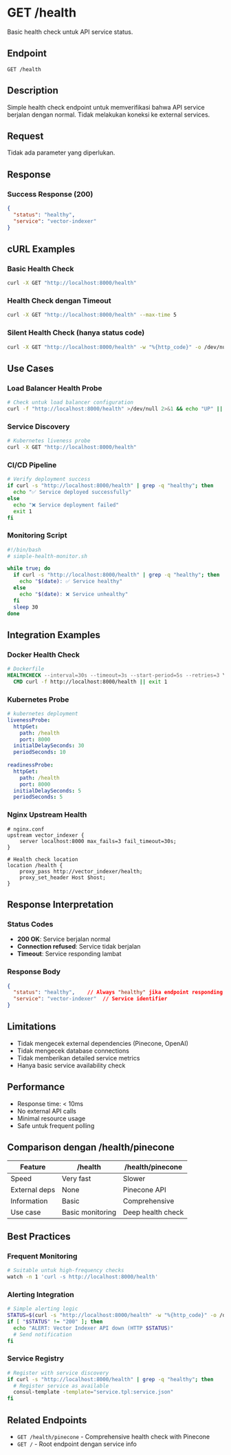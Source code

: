 # GET /health

Basic health check untuk API service status.

## Endpoint
```
GET /health
```

## Description
Simple health check endpoint untuk memverifikasi bahwa API service berjalan dengan normal. Tidak melakukan koneksi ke external services.

## Request
Tidak ada parameter yang diperlukan.

## Response

### Success Response (200)
```json
{
  "status": "healthy",
  "service": "vector-indexer"
}
```

## cURL Examples

### Basic Health Check
```bash
curl -X GET "http://localhost:8000/health"
```

### Health Check dengan Timeout
```bash
curl -X GET "http://localhost:8000/health" --max-time 5
```

### Silent Health Check (hanya status code)
```bash
curl -X GET "http://localhost:8000/health" -w "%{http_code}" -o /dev/null -s
```

## Use Cases

### Load Balancer Health Probe
```bash
# Check untuk load balancer configuration
curl -f "http://localhost:8000/health" >/dev/null 2>&1 && echo "UP" || echo "DOWN"
```

### Service Discovery
```bash
# Kubernetes liveness probe
curl -X GET "http://localhost:8000/health"
```

### CI/CD Pipeline
```bash
# Verify deployment success
if curl -s "http://localhost:8000/health" | grep -q "healthy"; then
  echo "✅ Service deployed successfully"
else
  echo "❌ Service deployment failed"
  exit 1
fi
```

### Monitoring Script
```bash
#!/bin/bash
# simple-health-monitor.sh

while true; do
  if curl -s "http://localhost:8000/health" | grep -q "healthy"; then
    echo "$(date): ✅ Service healthy"
  else
    echo "$(date): ❌ Service unhealthy"
  fi
  sleep 30
done
```

## Integration Examples

### Docker Health Check
```dockerfile
# Dockerfile
HEALTHCHECK --interval=30s --timeout=3s --start-period=5s --retries=3 \
  CMD curl -f http://localhost:8000/health || exit 1
```

### Kubernetes Probe
```yaml
# kubernetes deployment
livenessProbe:
  httpGet:
    path: /health
    port: 8000
  initialDelaySeconds: 30
  periodSeconds: 10
  
readinessProbe:
  httpGet:
    path: /health
    port: 8000
  initialDelaySeconds: 5
  periodSeconds: 5
```

### Nginx Upstream Health
```nginx
# nginx.conf
upstream vector_indexer {
    server localhost:8000 max_fails=3 fail_timeout=30s;
}

# Health check location
location /health {
    proxy_pass http://vector_indexer/health;
    proxy_set_header Host $host;
}
```

## Response Interpretation

### Status Codes
- **200 OK**: Service berjalan normal
- **Connection refused**: Service tidak berjalan
- **Timeout**: Service responding lambat

### Response Body
```json
{
  "status": "healthy",    // Always "healthy" jika endpoint responding
  "service": "vector-indexer"  // Service identifier
}
```

## Limitations
- Tidak mengecek external dependencies (Pinecone, OpenAI)
- Tidak mengecek database connections
- Tidak memberikan detailed service metrics
- Hanya basic service availability check

## Performance
- Response time: < 10ms
- No external API calls
- Minimal resource usage
- Safe untuk frequent polling

## Comparison dengan /health/pinecone
| Feature | /health | /health/pinecone |
|---------|---------|------------------|
| Speed | Very fast | Slower |
| External deps | None | Pinecone API |
| Information | Basic | Comprehensive |
| Use case | Basic monitoring | Deep health check |

## Best Practices

### Frequent Monitoring
```bash
# Suitable untuk high-frequency checks
watch -n 1 'curl -s http://localhost:8000/health'
```

### Alerting Integration
```bash
# Simple alerting logic
STATUS=$(curl -s "http://localhost:8000/health" -w "%{http_code}" -o /dev/null)
if [ "$STATUS" != "200" ]; then
  echo "ALERT: Vector Indexer API down (HTTP $STATUS)"
  # Send notification
fi
```

### Service Registry
```bash
# Register with service discovery
if curl -s "http://localhost:8000/health" | grep -q "healthy"; then
  # Register service as available
  consul-template -template="service.tpl:service.json"
fi
```

## Related Endpoints
- `GET /health/pinecone` - Comprehensive health check with Pinecone
- `GET /` - Root endpoint dengan service info